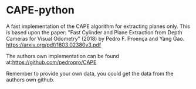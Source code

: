 # CAPE-python
A fast implementation of the CAPE algorithm for extracting planes only. This is based upon the paper: "Fast Cylinder and Plane Extraction from Depth Cameras for Visual Odometry" (2018) by Pedro F. Proença and Yang Gao. https://arxiv.org/pdf/1803.02380v3.pdf

The authors own implementation can be found at:https://github.com/pedropro/CAPE

Remember to provide your own data, you could get the data from the authors own github.
